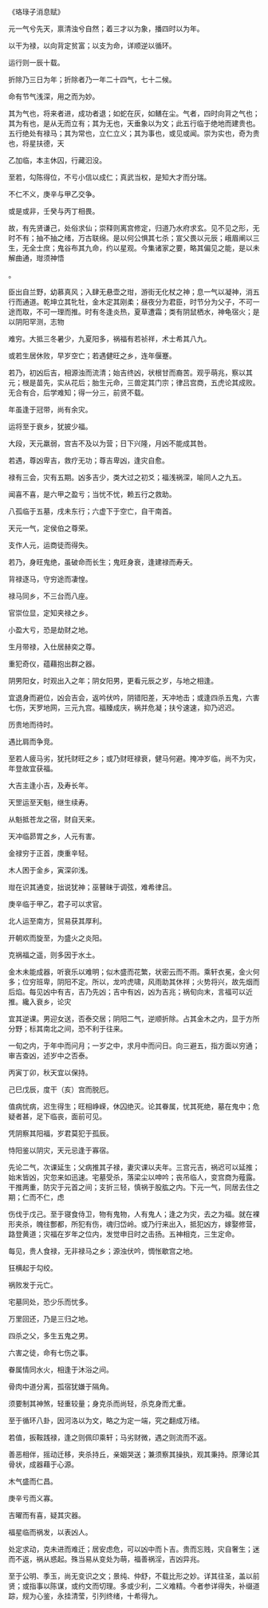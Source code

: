 《珞琭子消息赋》

元一气兮先天，禀清浊兮自然；着三才以为象，播四时以为年。

以干为禄，以向背定贫富；以支为命，详顺逆以循环。

运行则一辰十载。

折除乃三日为年；折除者乃一年二十四气，七十二候。

命有节气浅深，用之而为妙。

其为气也，将来者进，成功者退；如蛇在灰，如鳝在尘。气者，四时向背之气也；其为有也，是从无而立有；其为无也，天垂象以为文；此五行临于绝地而建贵也。五行绝处有禄马；其为常也，立仁立义；其为事也，或见或闻。崇为实也，奇为贵也，将星扶德，天

乙加临，本主休囚，行藏汩没。

至若，勾陈得位，不亏小信以成仁；真武当权，是知大才而分瑞。

不仁不义，庚辛与甲乙交争。

或是或非，壬癸与丙丁相畏。

故，有先贤谦己，处俗求仙；崇释则离宫修定，归道乃水府求玄。见不见之形，无时不有；抽不抽之绪，万古联绵。是以何公惧其七杀；宣父畏以元辰；峨眉阐以三生，无全士庶；鬼谷布其九命，约以星观。今集诸家之要，略其偏见之能，是以未解曲通，玵须神悟

。

臣出自兰野，幼慕真风；入肆无悬壶之玵，游街无化杖之神；息一气以凝神，消五行而通道。乾坤立其牝牡，金木定其刚柔；昼夜分为君臣，时节分为父子，不可一途而取，不可一理而推。时有冬逢炎热，夏草遭霜；类有阴鼠栖水，神龟宿火；是以阴阳罕测，志物

难穷。大抵三冬暑少，九夏阳多，祸福有若祯祥，术士希其八九。

或若生居休败，早岁空亡；若遇健旺之乡，连年偃蹇。

若乃，初凶后吉，相源浊而流清；始吉终凶，状根甘而裔苦。观乎萌兆，察以其元；根是苗先，实从花后；胎生元命，三兽定其门宗；律吕宫商，五虎论其成败。无合有合，后学难知；得一分三，前贤不载。

年虽逢于冠带，尚有余灾。

运将至于衰乡，犹披少福。

大段，天元羸弱，宫吉不及以为营；日下兴隆，月凶不能成其咎。

若遇，尊凶卑吉，救疗无功；尊吉卑凶，逢灾自愈。

禄有三会，灾有五期。凶多吉少，类大过之初爻；福浅祸深，喻同人之九五。

闻喜不喜，是六甲之盈亏；当忧不忧，赖五行之救助。

八孤临于五墓，戌未东行；六虚下于空亡，自干南首。

天元一气，定侯伯之尊荣。

支作人元，运商徒而得失。

若乃，身旺鬼绝，虽破命而长生；鬼旺身衰，逢建禄而寿夭。

背禄逐马，守穷途而凄惶。

禄马同乡，不三台而八座。

官崇位显，定知夹禄之乡。

小盈大亏，恐是劫财之地。

生月带禄，入仕居赫奕之尊。

重犯奇仪，蕴藉抱出群之器。

阴男阳女，时观出入之年；阴女阳男，更看元辰之岁，与地之相逢。

宜退身而避位，凶会吉会，返吟伏吟，阴错阳差，天冲地击；或逢四杀五鬼，六害七伤，天罗地网，三元九宫。福臻成庆，祸并危凝；扶兮速速，抑乃迟迟。

历贵地而待时。

遇比肩而争竞。

至若人疲马劣，犹托财旺之乡；或乃财旺禄衰，健马何避。掩冲岁临，尚不为灾，年登故宜获福。

大吉主逢小吉，及寿长年。

天罡运至天魁，继生续寿。

从魁抵苍龙之宿，财自天来。

天冲临昴胃之乡，人元有害。

金禄穷于正首，庚重辛轻。

木人困于金乡，寅深卯浅。

玵在识其通变，拙说犹神；巫瞽昧于调弦，难希律吕。

庚辛临于甲乙，君子可以求官。

北人运至南方，贸易获其厚利。

开朝欢而旋至，为盛火之炎阳。

克祸福之遥，则多因于水土。

金木未能成器，听衰乐以难明；似木盛而花繁，状密云而不雨。乘轩衣冕，金火何多；位穷班卑，阴阳不定。所以，龙吟虎啸，风雨助其休祥；火势将兴，故先烟而后焰。每见凶中有吉，吉乃先凶；吉中有凶，凶为吉兆；祸旬向末，言福可以近推。纔入衰乡，论灾

宜其逆课。男迎女送，否泰交居；阴阳二气，逆顺折除。占其金木之内，显于方所分野；标其南北之间，恐不利于往来。

一旬之内，于年中而问月；一岁之中，求月中而问日。向三避五，指方面以穷通；审吉查凶，述岁中之否泰。

丙寅丁卯，秋天宜以保持。

己巳戊辰，度干（亥）宫而脱厄。

值病忧病，迟生得生；旺相峥嵘，休囚绝灭。论其眷属，忧其死绝，墓在鬼中；危疑者甚，足下临丧，面前可见。

凭阴察其阳福，岁君莫犯于孤辰。

恃阳鉴以阴灾，天元忌逢于寡宿。

先论二气，次课延生；父病推其子禄，妻灾课以夫年。三宫元吉，祸迟可以延推；始末皆凶，灾忽来如迅速。宅墓受杀，落梁尘以呻吟；丧吊临人，变宫商为薤露。干推两重，防灾于元首之间；支折三轻，慎祸于股肱之内。下元一气，同居去住之期；仁而不仁，虑

伤伐于戊己。至于寝食侍卫，物有鬼物，人有鬼人；逢之为灾，去之为福。就在裸形夹杀，魄往酆都，所犯有伤，魂归岱岭。或乃行来出入，抵犯凶方，嫁娶修营，路登黄道；灾福在岁年之位内，发觉申日时之击扬。五神相克，三生定命。

每见，贵人食禄，无非禄马之乡；源浊伏吟，惆怅歇宫之地。

狂横起于勾绞。

祸败发于元亡。

宅墓同处，恐少乐而忧多。

万里回还，乃是三归之地。

四杀之父，多生五鬼之男。

六害之徒，命有七伤之事。

眷属情同水火，相逢于沐浴之间。

骨肉中道分离，孤宿犹嫌于隔角。

须要制其神煞，轻重较量；身克杀而尚轻，杀克身而尤重。

至于循环八卦，因河洛以为文，略之为定一端，究之翻成万绪。

若值，扳鞍践禄，逢之则佩印乘轩；马劣财微，遇之则流而不返。

善恶相伴，摇动迁移，夹杀持丘，亲姻哭送；兼须察其操执，观其秉持。原薄论其骨状，成器藉于心源。

木气盛而仁昌。

庚辛亏而义寡。

吉曜而有喜，疑其灾器。

福星临而祸发，以表凶人。

处定求动，克未进而难迁；居安虑危，可以凶中而卜吉。贵而忘贱，灾自奢生；迷而不返，祸从惑起。殊当易从变处为萌，福善祸淫，吉凶异兆。

至于公明、季玉，尚无变识之文；景纯、仲舒，不载比形之妙。详其往圣，盖以前贤；或指事以陈谋，或约文而切理。多或少利，二义难精。今者参详得失，补缀道踪，规为心鉴，永挂清莹，引列终绪，十希得九。

